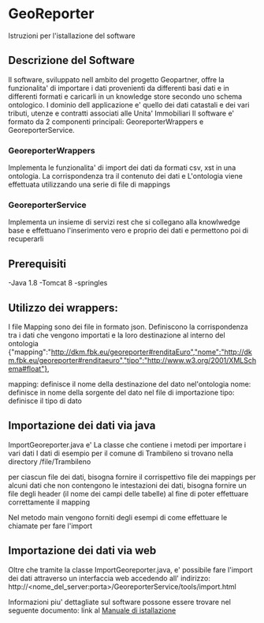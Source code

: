 # GeoReporter
Istruzioni per l'istallazione del software

## Descrizione del Software
Il software, sviluppato nell ambito del progetto Geopartner, offre la funzionalita' di importare i dati provenienti da differenti basi dati e in differenti formati e caricarli in un knowledge store secondo uno schema ontologico.
I dominio dell applicazione e' quello dei dati catastali e dei vari tributi, utenze e contratti associati alle Unita' Immobiliari
Il software e' formato da 2 componenti principali: GeoreporterWrappers e GeoreporterService.

### GeoreporterWrappers
Implementa le funzionalita' di import dei dati da formati csv,  xst in una ontologia. La corrispondenza tra il contenuto dei dati e L'ontologia viene effettuata utilizzando una serie di file di mappings

### GeoreporterService
Implementa un insieme di servizi rest che si collegano alla knowlwedge base e effettuano l'inserimento vero e proprio dei dati e permettono poi di recuperarli 


## Prerequisiti

-Java 1.8
-Tomcat 8
-springles

## Utilizzo dei wrappers:
I file Mapping sono dei file in formato json.
Definiscono la corrispondenza tra i dati che vengono importati e la loro destinazione al interno del ontologia
{"mapping":"http://dkm.fbk.eu/georeporter#renditaEuro","nome":"http://dkm.fbk.eu/georeporter#renditaeuro","tipo":"http://www.w3.org/2001/XMLSchema#float"},


mapping: definisce il nome della destinazione del dato nel'ontologia
nome: definisce in nome della sorgente del dato nel file di importazione
tipo: definisce il tipo di dato


## Importazione dei dati via java
ImportGeoreporter.java e' La classe che contiene i metodi per importare i vari dati
I dati di esempio  per il comune di Trambileno si trovano nella directory
/file/Trambileno


per ciascun file dei dati, bisogna fornire il corrispettivo file dei mappings
per alcuni dati che non contengono le intestazioni dei dati, bisogna fornire un file degli header (il nome dei campi delle tabelle) al fine di poter effettuare correttamente il mapping


Nel metodo main vengono forniti degli esempi di come effettuare le chiamate per fare l'import


## Importazione dei dati via web
Oltre che tramite la classe ImportGeoreporter.java, e' possibile fare l'import dei dati attraverso un interfaccia web accedendo all' indirizzo:
http://<nome_del_server:porta>/GeoreporterService/tools/import.html

Informazioni piu' dettagliate sul software possone essere trovare nel seguente documento:
link al [Manuale di istallazione](https://docs.google.com/document/d/1OHoRJwT-uBXXvKavwfqAKlDdgckw85ixRX99mn5Kvmk/edit?usp=sharing)




